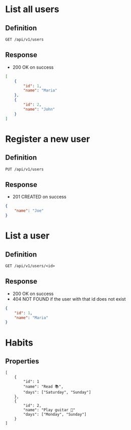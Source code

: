 # List all users

## Definition
`GET /api/v1/users`

## Response
- 200 OK on success
```json
[
    {
        "id": 1,
        "name": "Maria"
    },
    {
        "id": 2,
        "name": "John"
    }
]
```

# Register a new user

## Definition
`PUT /api/v1/users`

## Response
- 201 CREATED on success
```json
{
    "name": "Joe"
}
```

# List a user

## Definition
`GET /api/v1/users/<id>`

## Response
- 200 OK on success
- 404 NOT FOUND if the user with that id does not exist 
```json
{
    "id": 1,
    "name": "Maria"
}
```

# Habits
## Properties
```
[
    {
        "id": 1
        "name": "Read 📚",
        "days": ["Saturday", "Sunday"] 
    },
    {
        "id": 2,
        "name": "Play guitar 🎸"
        "days": ["Monday", "Sunday"] 
    }
]
```
